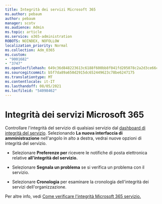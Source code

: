 ```yaml
---
title: Integrità dei servizi Microsoft 365
ms.author: pebaum
author: pebaum
manager: scotv
ms.audience: Admin
ms.topic: article
ms.service: o365-administration
ROBOTS: NOINDEX, NOFOLLOW
localization_priority: Normal
ms.collection: Adm_O365
ms.custom:
- "9001682"
- "3747"
ms.openlocfilehash: 649c36d848223613c6188f600bb8f041fd205078c2a2d3ce66cb3387a4f84bd7
ms.sourcegitcommit: b5f7da89a650d2915dc652449623c78be6247175
ms.translationtype: MT
ms.contentlocale: it-IT
ms.lasthandoff: 08/05/2021
ms.locfileid: "54098462"
---
```

# <a name="microsoft-365-service-health"></a>Integrità dei servizi Microsoft 365


Controllare l'integrità del servizio di qualsiasi servizio dal [dashboard di integrità del servizio](https://admin.microsoft.com/Adminportal/Home?source=applauncher#/servicehealth). Selezionando **La nuova interfaccia di amministrazione** nell'angolo in alto a destra, vedrai nuove opzioni di integrità del servizio.

- Selezionare **Preferenze per** ricevere le notifiche di posta elettronica relative **all'integrità del servizio.**

- Selezionare **Segnala un problema** se si verifica un problema con il servizio.

- Selezionare **Cronologia** per esaminare la cronologia dell'integrità dei servizi dell'organizzazione. 

Per altre info, vedi [Come verificare l'integrità Microsoft 365 servizio.](https://docs.microsoft.com/office365/enterprise/view-service-health) 